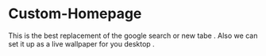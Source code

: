 # Custom-Homepage
This is the best replacement of the google search or new tabe . Also we can set it up as a live wallpaper for you desktop .

